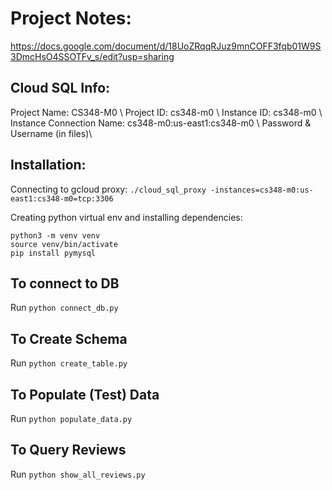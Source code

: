 # Project Notes:
https://docs.google.com/document/d/18UoZRqqRJuz9mnCOFF3fqb01W9S3DmcHsO4SSOTFv_s/edit?usp=sharing

## Cloud SQL Info:
Project Name: CS348-M0 \\
Project ID: cs348-m0 \\
Instance ID: cs348-m0 \\
Instance Connection Name: cs348-m0:us-east1:cs348-m0 \\
Password & Username (in files)\\

## Installation:

Connecting to gcloud proxy: `./cloud_sql_proxy -instances=cs348-m0:us-east1:cs348-m0=tcp:3306`

Creating python virtual env and installing dependencies:
```
python3 -m venv venv
source venv/bin/activate
pip install pymysql
```

## To connect to DB
Run `python connect_db.py`

## To Create Schema
Run `python create_table.py`

## To Populate (Test) Data
Run `python populate_data.py`

## To Query Reviews
Run `python show_all_reviews.py`
